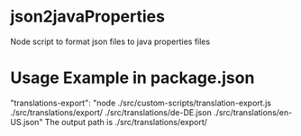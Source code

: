 # json2javaProperties
Node script to format json files to java properties files
# Usage Example in package.json
"translations-export": "node ./src/custom-scripts/translation-export.js ./src/translations/export/ ./src/translations/de-DE.json ./src/translations/en-US.json"
The output path is ./src/translations/export/